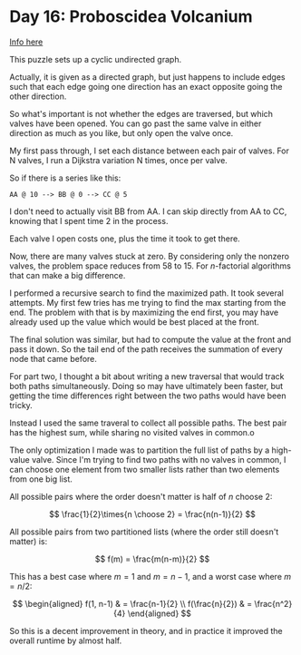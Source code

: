 # Day 16: Proboscidea Volcanium

[Info here](https://adventofcode.com/2022/day/16)

This puzzle sets up a cyclic undirected graph.

Actually, it is given as a directed graph, but just happens to
include edges such that each edge going one direction has an exact
opposite going the other direction.

So what's important is not whether the edges are traversed, but
which valves have been opened. You can go past the same valve in
either direction as much as you like, but only open the valve
once.

My first pass through, I set each distance between each pair of
valves. For N valves, I run a Dijkstra variation N times, once per
valve.

So if there is a series like this:
```
AA @ 10 --> BB @ 0 --> CC @ 5
```
I don't need to actually visit BB from AA. I can skip directly from
AA to CC, knowing that I spent time 2 in the process.

Each valve I open costs one, plus the time it took to get there.

Now, there are many valves stuck at zero. By considering only the
nonzero valves, the problem space reduces from 58 to 15. For $n$-factorial
algorithms that can make a big difference.

I performed a recursive search to find the maximized path. It took
several attempts. My first few tries has me trying to find the max
starting from the end. The problem with that is by maximizing the end
first, you may have already used up the value which would be best placed
at the front.

The final solution was similar, but had to compute the value at the front
and pass it down. So the tail end of the path receives the summation of
every node that came before.

For part two, I thought a bit about writing a new traversal that would track
both paths simultaneously. Doing so may have ultimately been faster, but
getting the time differences right between the two paths would have been
tricky.

Instead I used the same traveral to collect all possible paths. The best pair
has the highest sum, while sharing no visited valves in common.o

The only optimization I made was to partition the full list of paths by a
high-value valve. Since I'm trying to find two paths with no valves in common,
I can choose one element from two smaller lists rather than two elements from
one big list.

All possible pairs where the order doesn't matter is half of $n$ choose 2:

$$
\frac{1}{2}\times{n \choose 2} = \frac{n(n-1)}{2}
$$

All possible pairs from two partitioned lists (where the order still doesn't
matter) is:

$$
f(m) = \frac{m(n-m)}{2}
$$

This has a best case where $m=1$ and $m=n-1$, and a worst case where $m=n/2$:

$$
\begin{aligned}
f(1, n-1) & = \frac{n-1}{2} \\
f(\frac{n}{2}) & = \frac{n^2}{4}
\end{aligned}
$$

So this is a decent improvement in theory, and in practice it improved the
overall runtime by almost half.



